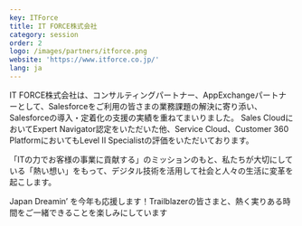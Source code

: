```yaml
---
key: ITForce
title: IT FORCE株式会社
category: session
order: 2
logo: /images/partners/itforce.png
website: 'https://www.itforce.co.jp/'
lang: ja
---
```

IT FORCE株式会社は、コンサルティングパートナー、AppExchangeパートナーとして、Salesforceをご利用の皆さまの業務課題の解決に寄り添い、Salesforceの導入・定着化の支援の実績を重ねてまいりました。
Sales CloudにおいてExpert Navigator認定をいただいた他、Service Cloud、Customer 360 PlatformにおいてもLevel II Specialistの評価をいただいております。

「ITの力でお客様の事業に貢献する」のミッションのもと、私たちが大切にしている「熱い想い」をもって、デジタル技術を活用して社会と人々の生活に変革を起こします。

Japan Dreamin’ を今年も応援します！Trailblazerの皆さまと、熱く実りある時間をご一緒できることを楽しみにしています


